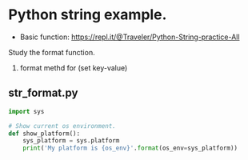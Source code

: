 # Python string example.

* Basic function: https://repl.it/@Traveler/Python-String-practice-All

Study the format function.
1. format methd for (set key-value)

## str_format.py
```python
import sys

# Show current os environment.
def show_platform():
    sys_platform = sys.platform
    print('My platform is {os_env}'.format(os_env=sys_platform))
```